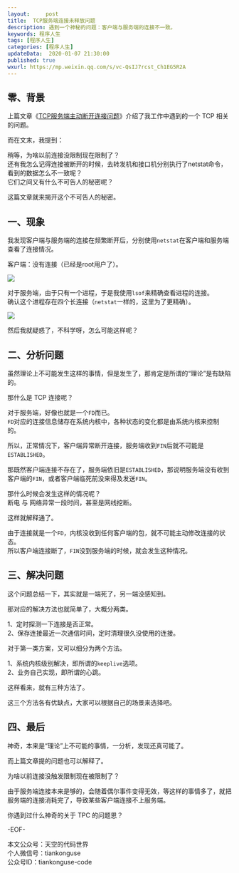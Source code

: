 ```yaml
---   
layout:     post  
title:  TCP服务端连接未释放问题  
description: 遇到一个神秘的问题：客户端与服务端的连接不一致。  
keywords: 程序人生  
tags: [程序人生]    
categories: [程序人生]  
updateData:  2020-01-07 21:30:00  
published: true  
wxurl: https://mp.weixin.qq.com/s/vc-QsIJ7rcst_Ch1EG5R2A  
---  
```



## 零、背景  


上篇文章《[TCP服务端主动断开连接问题](https://github.tiankonguse.com/blog/2020/01/06/tcp-server-auto-close.html)》介绍了我工作中遇到的一个 TCP 相关的问题。  


而在文末，我提到：  


稍等，为啥以前连接没限制现在限制了？  
还有我怎么记得连接被断开的时候，去转发机和接口机分别执行了netstat命令，看到的数据怎么不一致呢？  
它们之间又有什么不可告人的秘密呢？


这篇文章就来揭开这个不可告人的秘密。  


## 一、现象  


我发现客户端与服务端的连接在频繁断开后，分别使用`netstat`在客户端和服务端查看了连接情况。  


客户端：没有连接（已经是root用户了）。  


![](https://res2020.tiankonguse.com/images/2020/01/07/002.png)  


对于服务端，由于只有一个进程，于是我使用`lsof`来精确查看进程的连接。  
确认这个进程存在四个长连接（`netstat`一样的，这里为了更精确）。  


![](https://res2020.tiankonguse.com/images/2020/01/07/001.png)  


然后我就疑惑了，不科学呀，怎么可能这样呢？  


## 二、分析问题  


虽然理论上不可能发生这样的事情，但是发生了，那肯定是所谓的“理论”是有缺陷的。  


那什么是 TCP 连接呢？  


对于服务端，好像也就是一个`FD`而已。  
`FD`对应的连接信息储存在系统内核中，各种状态的变化都是由系统内核来控制的。  


所以，正常情况下，客户端异常断开连接，服务端收到`FIN`后就不可能是`ESTABLISHED`。  


那既然客户端连接不存在了，服务端依旧是`ESTABLISHED`，那说明服务端没有收到客户端的`FIN`，或者客户端临死前没来得及发送`FIN`。  


那什么时候会发生这样的情况呢？  
断电 与 网络异常一段时间，甚至是网线挖断。  


这样就解释通了。  


由于连接就是一个`FD`，内核没收到任何客户端的包，就不可能主动修改连接的状态。  
所以客户端连接断了，`FIN`没到服务端的时候，就会发生这种情况。  


## 三、解决问题  


这个问题总结一下，其实就是一端死了，另一端没感知到。  


那对应的解决方法也就简单了，大概分两类。  


1、定时探测一下连接是否正常。  
2、保存连接最近一次通信时间，定时清理很久没使用的连接。  


对于第一类方案，又可以细分为两个方法。  


1、系统内核级别解决，即所谓的`keeplive`选项。  
2、业务自己实现，即所谓的心跳。  


这样看来，就有三种方法了。  


这三个方法各有优缺点，大家可以根据自己的场景来选择吧。  


## 四、最后  


神奇，本来是“理论”上不可能的事情，一分析，发现还真可能了。  


而上篇文章提的问题也可以解释了。  


为啥以前连接没触发限制现在被限制了？  


由于服务端连接本来是够的，会随着偶尔事件变得无效，等这样的事情多了，就把服务端的连接消耗完了，导致某些客户端连接不上服务端。  


你遇到过什么神奇的关于 TPC 的问题恩？  


-EOF-  


本文公众号：天空的代码世界  
个人微信号：tiankonguse  
公众号ID：tiankonguse-code  
  

